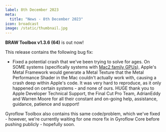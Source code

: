 ```yaml
---
label: 8th December 2023
meta:
  title: "News - 8th December 2023"
icon: broadcast
image: /static/thumbnail.jpg
---
```


**BRAW Toolbox v1.3.6 (64)** is out now!

This release contains the following bug fix:

- Fixed a potential crash that we've been trying to solve for ages. On SOME systems (specifically systems with [Mac2 family GPUs](https://developer.apple.com/metal/Metal-Feature-Set-Tables.pdf)), Apple's Metal Framework would generate a Metal Texture that the Metal Performance Shader in the Mac couldn't actually work with, causing a crash deep within Apple's code. It was very hard to reproduce, as it only happened on certain systems - and none of ours. HUGE thank you to Apple Developer Technical Support, the Final Cut Pro Team, AdrianEddy and Warren Moore for all their constant and on-going help, assistance, guidance, patience and support!

Gyroflow Toolbox also contains this same code/problem, which we've fixed - however, we're currently waiting for one more fix in Gyroflow Core before pushing publicly - hopefully soon.